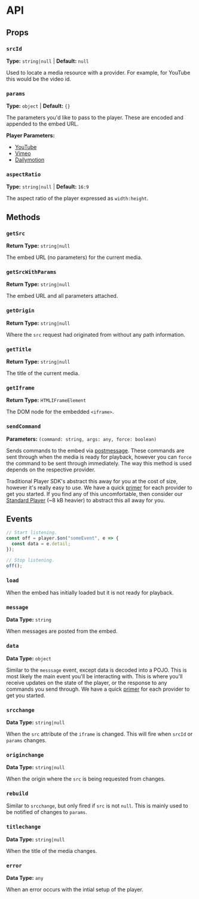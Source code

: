# API

## Props

### `srcId`

**Type:** `string|null` | **Default:** `null`

Used to locate a media resource with a provider. For example, for YouTube this would be the video id.

### `params`

**Type:** `object` | **Default:** `{}`

The parameters you'd like to pass to the player. These are encoded and appended to the embed URL.

**Player Parameters:**

- [YouTube][youtube-params]
- [Vimeo][vimeo-params]
- [Dailymotion][dailymotion-params]

[youtube-params]: https://developers.google.com/youtube/player_parameters#Parameters
[vimeo-params]: https://developer.vimeo.com/player/sdk/embed#embed-options
[dailymotion-params]: https://developer.vimeo.com/player/sdk/embed#embed-options

### `aspectRatio`

**Type:** `string|null` | **Default:** `16:9`

The aspect ratio of the player expressed as `width:height`.

## Methods

### `getSrc`

**Return Type:** `string|null`

The embed URL (no parameters) for the current media.

### `getSrcWithParams`

**Return Type:** `string|null`

The embed URL and all parameters attached.

### `getOrigin`

**Return Type:** `string|null`

Where the `src` request had originated from without any path information.

### `getTitle`

**Return Type:** `string|null`

The title of the current media.

### `getIframe`

**Return Type:** `HTMLIFrameElement`

The DOM node for the embedded `<iframe>`.

### `sendCommand`

**Parameters:** `(command: string, args: any, force: boolean)`

Sends commands to the embed via [postmessage][mdn-postmessage]. These commands are sent through when 
the media is ready for playback, however you can `force` the command to be sent through immediately. 
The way this method is used depends on the respective provider. 

Traditional Player SDK's abstract this away for you at the cost of size, however it's really easy
to use. We have a quick [primer](./usage.md) for each provider to get you started. If you find any of this 
uncomfortable, then consider our [Standard Player](../standard/setup.md) (~8 kB heavier) to abstract this 
all away for you.

[mdn-postmessage]: https://developer.mozilla.org/en-US/docs/Web/API/Window/postMessage

## Events

```js
// Start listening.
const off = player.$on("someEvent", e => {
  const data = e.detail;
});

// Stop listening.
off();
```

### `load`

When the embed has initially loaded but it is not ready for playback.

### `message`

**Data Type:** `string`

When messages are posted from the embed.

### `data`

**Data Type:** `object`

Similar to the `messsage` event, except data is decoded into a POJO. This is most likely the main
event you'll be interacting with. This is where you'll receive updates on the state of the player, 
or the response to any commands you send through. We have a quick [primer](./usage.md) for each provider 
to get you started.

### `srcchange`

**Data Type:** `string|null`

When the `src` attribute of the `iframe` is changed. This will fire when `srcId` or `params` changes.

### `originchange`

**Data Type:** `string|null`

When the origin where the `src` is being requested from changes.

### `rebuild`

Similar to `srcchange`, but only fired if `src` is not `null`. This is mainly used to be notified of 
changes to `params`.

### `titlechange`

**Data Type:** `string|null`

When the title of the media changes.

### `error`

**Data Type:** `any`

When an error occurs with the intial setup of the player.